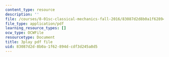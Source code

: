 ```yaml
---
content_type: resource
description: ''
file: /courses/8-01sc-classical-mechanics-fall-2016/83087d2d8b0a1f62894dcdf3d245a8d5_nfawe03nvAY.pdf
file_type: application/pdf
learning_resource_types: []
ocw_type: OCWFile
resourcetype: Document
title: 3play pdf file
uid: 83087d2d-8b0a-1f62-894d-cdf3d245a8d5
---
```

